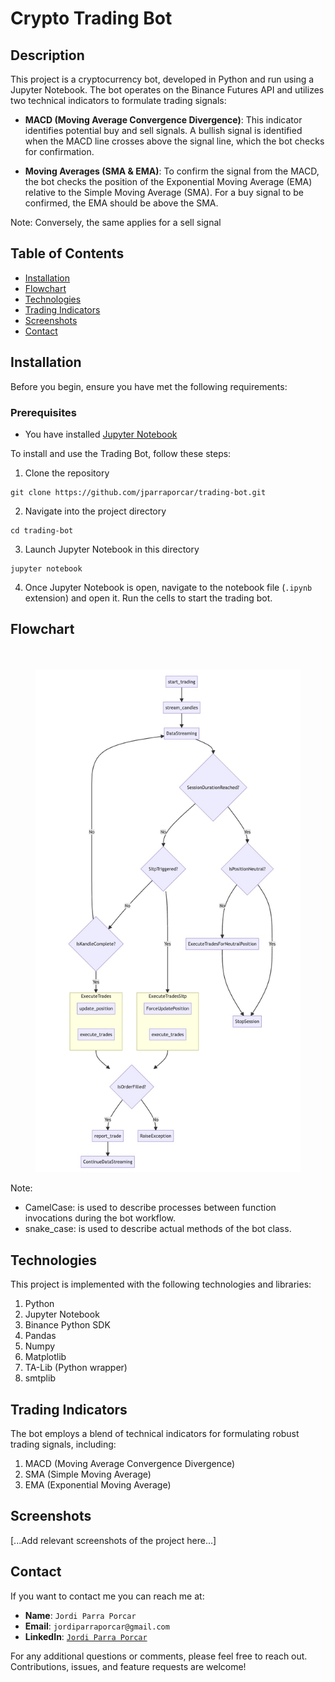 # Crypto Trading Bot

## Description

This project is a cryptocurrency bot, developed in Python and run using a Jupyter Notebook. The bot operates on the Binance Futures API and utilizes two technical indicators to formulate trading signals:

- **MACD (Moving Average Convergence Divergence)**: This indicator identifies potential buy and sell signals. A bullish signal is identified when the MACD line crosses above the signal line, which the bot checks for confirmation.

- **Moving Averages (SMA & EMA)**: To confirm the signal from the MACD, the bot checks the position of the Exponential Moving Average (EMA) relative to the Simple Moving Average (SMA). For a buy signal to be confirmed, the EMA should be above the SMA.

Note: Conversely, the same applies for a sell signal

## Table of Contents

- [Installation](#installation)
- [Flowchart](#flowchart)
- [Technologies](#technologies)
- [Trading Indicators](#trading-indicators)
- [Screenshots](#screenshots)
- [Contact](#contact)

## Installation
Before you begin, ensure you have met the following requirements:

### Prerequisites

- You have installed [Jupyter Notebook](https://jupyter.org/install)

To install and use the Trading Bot, follow these steps:


1. Clone the repository
```
git clone https://github.com/jparraporcar/trading-bot.git
```

2. Navigate into the project directory
```
cd trading-bot
```

3. Launch Jupyter Notebook in this directory
```
jupyter notebook
```

4. Once Jupyter Notebook is open, navigate to the notebook file (`.ipynb` extension) and open it.
Run the cells to start the trading bot.

## Flowchart

<figure>
  <br />
  <br />
  <img src="./flowchart.jpg" alt="flowchart">
</figure>

Note:
- CamelCase: is used to describe processes between function invocations during the bot workflow.
- snake_case: is used to describe actual methods of the bot class.


## Technologies

This project is implemented with the following technologies and libraries:

1. Python
2. Jupyter Notebook
3. Binance Python SDK
4. Pandas
5. Numpy
6. Matplotlib
7. TA-Lib (Python wrapper)
8. smtplib

## Trading Indicators

The bot employs a blend of technical indicators for formulating robust trading signals, including:

1. MACD (Moving Average Convergence Divergence)
2. SMA (Simple Moving Average)
3. EMA (Exponential Moving Average)

## Screenshots

[...Add relevant screenshots of the project here...]

## Contact

If you want to contact me you can reach me at:

- **Name**: `Jordi Parra Porcar`
- **Email**: `jordiparraporcar@gmail.com`
- **LinkedIn**: [`Jordi Parra Porcar`](https://www.linkedin.com/in/jordiparraporcar/)

For any additional questions or comments, please feel free to reach out. Contributions, issues, and feature requests are welcome!

